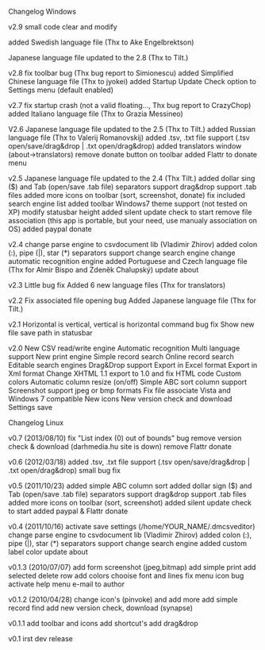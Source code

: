 Changelog Windows

v2.9 
small code clear and modify

added Swedish language file (Thx to Ake Engelbrektson)

Japanese language file updated to the 2.8 (Thx to Tilt.)


v2.8 
fix toolbar bug (Thx bug report to Simionescu)
added Simplified Chinese language file (Thx to jyokei)
added Startup Update Check option to Settings menu (default enabled)

v2.7
fix startup crash (not a valid floating..., Thx bug report to CrazyChop)
added Italiano language file (Thx to Grazia Messineo)

V2.6
Japanese language file updated to the 2.5 (Thx to Tilt.)
added Russian language file (Thx to Valerij Romanovskij)
added .tsv, .txt file support (.tsv open/save/drag&drop | .txt open/drag&drop)
added translators window (about->translators)
remove donate button on toolbar
added Flattr to donate menu

v2.5
Japanese language file updated to the 2.4 (Thx Tilt.)
added dollar sing ($) and Tab (open/save .tab file) separators support
drag&drop support .tab files
added more icons on toolbar (sort, screenshot, donate)
fix included search engine list
added toolbar Windows7 theme support (not tested on XP)
modify statusbar height
added silent update check to start
remove file association (this app is portable, but your need, use manualy association on OS)
added paypal donate

v2.4
change parse engine to csvdocument lib (Vladimir Zhirov)
added colon (:), pipe (|), star (*) separators support
change search engine
change automatic recognition engine
added Portuguese and Czech language file (Thx for Almir Bispo and Zdeněk Chalupský)
update about

v2.3
Little bug fix
Added 6 new language files (Thx for translators)

v2.2
Fix associated file opening bug
Added Japanese language file (Thx for Tilt.)

v2.1
Horizontal is vertical, vertical is horizontal command bug fix
Show new file save path in statusbar

v2.0
New CSV read/write engine
Automatic recognition
Multi language support
New print engine
Simple record search
Online record search
Editable search engines
Drag&Drop support
Export in Excel format
Export in Xml format
Change XHTML 1.1 export to 1.0 and fix HTML code
Custom colors
Automatic column resize (on/off)
Simple ABC sort column support
Screenshot support jpeg or bmp formats
Fix file associate
Vista and Windows 7 compatible
New icons
New version check and download
Settings save

Changelog Linux

v0.7 (2013/08/10)
fix "List index (0) out of bounds" bug
remove version check & download (darhmedia.hu site is down)
remove Flattr donate

v0.6 (2012/03/18)
added .tsv, .txt file support (.tsv open/save/drag&drop | .txt open/drag&drop)
small bug fix

v0.5 (2011/10/23)
added simple ABC column sort
added dollar sign ($) and Tab (open/save .tab file) separators support
drag&drop support .tab files
added more icons on toolbar (sort, screenshot)
added silent update check to start
added paypal & Flattr donate

v0.4 (2011/10/16)
activate save settings (/home/YOUR_NAME/.dmcsveditor)
change parse engine to csvdocument lib (Vladimir Zhirov)
added colon (:), pipe (|), star (*) separators support
change search engine
added custom label color
update about

v0.1.3 (2010/07/07)
add form screenshot (jpeg,bitmap)
add simple print
add selected delete row
add colors chooise font and lines
fix menu icon bug
activate help menu e-mail to author

v0.1.2 (2010/04/28)
change icon's (pinvoke) and add more
add simple record find
add new version check, download (synapse)

v0.1.1
add toolbar and icons
add shortcut's
add drag&drop

v0.1
irst dev release
